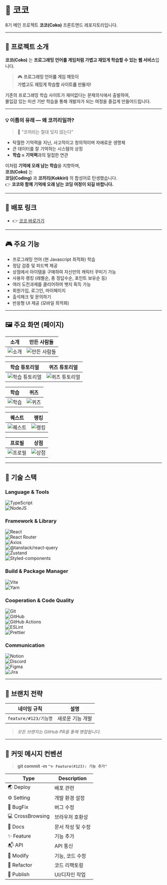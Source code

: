 # 🐘 코코

8기 메인 프로젝트 **코코(Coko)** 프론트엔드 레포지토리입니다.

---

## 🌟 프로젝트 소개

**코코(Coko)** 는 **프로그래밍 언어를 게임처럼 가볍고 재밌게 학습할 수 있는 웹 서비스**입니다.

> 🎮 **프로그래밍 언어를 게임 깨듯이  
> 가볍고도 재밌게 학습할 사이트를 만들자!**

기존의 프로그래밍 학습 사이트가 재미없다는 문제의식에서 출발하여,  
몰입감 있는 미션 기반 학습을 통해 개발자가 되는 여정을 즐겁게 만들어드립니다.

---

### 💡 이름의 유래 — 왜 코끼리일까?

> 🐘 “코끼리는 절대 잊지 않는다”

- 탁월한 기억력을 지닌, 사고적이고 창의적이며 자애로운 생명체
- 큰 데이터를 잘 기억하는 시스템의 상징
- **학습 = 기억력**과의 밀접한 연관

이처럼 **기억에 오래 남는 학습**을 지향하며,  
**코코(Coko)** 는  
**코딩(Coding)** 과 **코끼리(Kokkiri)** 의 합성어로 탄생했습니다.  
👉 **코코와 함께 기억에 오래 남는 코딩 여정이 되길 바랍니다.**

---

## 🔗 배포 링크

- 👉 [코코 바로가기](https://cokoedu.com)

---

## 🎮 주요 기능

- 프로그래밍 언어 (현 Javascript 최적화) 학습
- 정답 검증 및 피드백 제공
- 상점에서 아이템을 구매하여 자신만의 캐릭터 꾸미기 가능
- 사용자 랭킹 (레벨순, 총 정답수순, 포인트 보유순 등)
- 여러 도전과제를 클리어하여 뱃지 획득 가능
- 회원가입, 로그인, 마이페이지
- 출석체크 및 문의하기
- 반응형 UI 제공 (모바일 최적화)

---

## 🖼️ 주요 화면 (페이지)

| 소개                        | 만든 사람들                  |
| --------------------------- | ----------------------------------- |
| ![소개](https://github.com/user-attachments/assets/93ca7aa4-4db7-4c6f-bb0c-ca9f5000fab9) | ![만든 사람들](https://github.com/user-attachments/assets/e29c0e3a-19d2-40b0-8d09-80c7360fc39d) |

| 학습 튜토리얼                                 | 퀴즈 튜토리얼                                 |
| --------------------------------------------- | -------------------------------------------- |
| ![학습 튜토리얼](https://github.com/user-attachments/assets/59be6cc3-06cd-477c-86dc-80810c3feba5)| ![퀴즈 튜토리얼](https://github.com/user-attachments/assets/9c6b5213-7d8b-4e47-a2a1-6fe833271ce1) |

| 학습                        | 퀴즈                       |
| --------------------------- | -------------------------- |
| ![학습](https://github.com/user-attachments/assets/4d05530b-af90-4e29-b3fb-8a528cbdf7eb) | ![퀴즈](https://github.com/user-attachments/assets/2041d54a-cbab-4c31-a452-f0b3eac26aa2) |

| 퀘스트                        | 랭킹                          |
| ----------------------------- | ----------------------------- |
| ![퀘스트](https://github.com/user-attachments/assets/98846630-9ccc-462a-b304-2492cac37ea0) | ![랭킹](https://github.com/user-attachments/assets/141219a8-47ed-4265-8118-0505cfc9cd45) |

| 프로필                          | 상점                       |
| ------------------------------- | -------------------------- |
| ![프로필](https://github.com/user-attachments/assets/4065dc1b-f4bc-4917-8df8-f66d317a78e2) | ![상점](https://github.com/user-attachments/assets/9f76e0c1-612c-4b14-a517-dd3a56a4177d) |

---

## 🚀 기술 스택

### **Language & Tools**

![TypeScript](https://img.shields.io/badge/typescript-%23007ACC.svg?style=for-the-badge&logo=typescript&logoColor=white)  
![NodeJS](https://img.shields.io/badge/node.js-6DA55F?style=for-the-badge&logo=node.js&logoColor=white)

### **Framework & Library**

![React](https://img.shields.io/badge/react-%2320232a.svg?style=for-the-badge&logo=react&logoColor=%2361DAFB)  
![React Router](https://img.shields.io/badge/react%20router-%23CA4245.svg?style=for-the-badge&logo=react-router&logoColor=white)  
![Axios](https://img.shields.io/badge/axios-%235A29E4.svg?style=for-the-badge&logo=axios&logoColor=white)  
![@tanstack/react-query](https://img.shields.io/badge/react--query-%23FF4154.svg?style=for-the-badge&logo=react-query&logoColor=white)  
![Zustand](https://img.shields.io/badge/zustand-8B4513.svg?style=for-the-badge&logo=zustand&logoColor=white)  
![Styled-components](https://img.shields.io/badge/styled--components-%23DB7093.svg?style=for-the-badge&logo=styled-components&logoColor=white)

### **Build & Package Manager**

![Vite](https://img.shields.io/badge/vite-%23646CFF.svg?style=for-the-badge&logo=vite&logoColor=white)  
![Yarn](https://img.shields.io/badge/yarn-%232C8EBB.svg?style=for-the-badge&logo=yarn&logoColor=white)

### **Cooperation & Code Quality**

![Git](https://img.shields.io/badge/git-%23F05033.svg?style=for-the-badge&logo=git&logoColor=white)  
![GitHub](https://img.shields.io/badge/github-%23121011.svg?style=for-the-badge&logo=github&logoColor=white)  
![GitHub Actions](https://img.shields.io/badge/github%20actions-%232671E5.svg?style=for-the-badge&logo=githubactions&logoColor=white)  
![ESLint](https://img.shields.io/badge/ESLint-4B3263?style=for-the-badge&logo=eslint&logoColor=white)  
![Prettier](https://img.shields.io/badge/prettier-%23F7B93E.svg?style=for-the-badge&logo=prettier&logoColor=white)

### **Communication**

![Notion](https://img.shields.io/badge/notion-%23FFFFFF.svg?style=for-the-badge&logo=notion&logoColor=black)  
![Discord](https://img.shields.io/badge/Discord-%235865F2.svg?style=for-the-badge&logo=discord&logoColor=white)  
![Figma](https://img.shields.io/badge/figma-%23F24E1E.svg?style=for-the-badge&logo=figma&logoColor=white)  
![Jira](https://img.shields.io/badge/jira-%230A0FFF.svg?style=for-the-badge&logo=jira&logoColor=white)

---

## 🔖 브랜치 전략

| 네이밍 규칙           | 설명             |
| --------------------- | ---------------- |
| `feature/#123/기능명` | 새로운 기능 개발 |

> _모든 브랜치는 GitHub PR을 통해 병합됩니다._

---

## 📌 커밋 메시지 컨벤션

> **git commit -m `"✨ Feature(#123): 기능 추가"`**

| Type             | Description       |
| ---------------- | ----------------- |
| 🌏 Deploy        | 배포 관련         |
| ⚙ Setting        | 개발 환경 설정    |
| 🐞 BugFix        | 버그 수정         |
| 💻 CrossBrowsing | 브라우저 호환성   |
| 📃 Docs          | 문서 작성 및 수정 |
| ✨ Feature       | 기능 추가         |
| 📬 API           | API 통신          |
| 📝 Modify        | 기능, 코드 수정   |
| 🔨 Refactor      | 코드 리팩토링     |
| 🎨 Publish       | UI/디자인 작업    |
